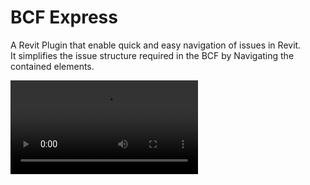 # BCF Express
A Revit Plugin that enable quick and easy navigation of issues in Revit.  
It simplifies the issue structure required in the BCF by Navigating the contained elements.

![](https://github.com/HOKGroup/bcf_express/blob/main/Media/BCF_Express_Demo.mp4)
